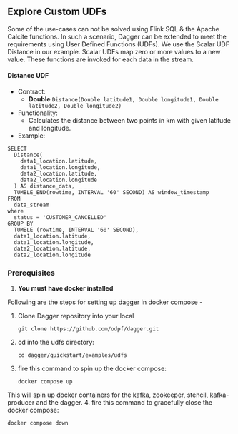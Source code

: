 ## Explore Custom UDFs

Some of the use-cases can not be solved using Flink SQL & the Apache Calcite functions. In such a scenario, Dagger can be extended to meet the requirements using User Defined Functions (UDFs). We use the Scalar UDF Distance in our example. Scalar UDFs map zero or more values to a new value. These functions are invoked for each data in the stream.


#### Distance UDF
* Contract:
    * **Double** `Distance(Double latitude1, Double longitude1, Double latitude2, Double longitude2)`
* Functionality:
    * Calculates the distance between two points in km with given latitude and longitude.
* Example:
```
SELECT
  Distance(
    data1_location.latitude,
    data1_location.longitude,
    data2_location.latitude,
    data2_location.longitude
  ) AS distance_data,
  TUMBLE_END(rowtime, INTERVAL '60' SECOND) AS window_timestamp
FROM
  data_stream
where
  status = 'CUSTOMER_CANCELLED'
GROUP BY
  TUMBLE (rowtime, INTERVAL '60' SECOND),
  data1_location.latitude,
  data1_location.longitude,
  data2_location.latitude,
  data2_location.longitude
```

### Prerequisites

1. **You must have docker installed**

Following are the steps for setting up dagger in docker compose -
1. Clone Dagger repository into your local

   ```shell
   git clone https://github.com/odpf/dagger.git
   ```
2. cd into the udfs directory:
   ```shell
   cd dagger/quickstart/examples/udfs
   ```
3. fire this command to spin up the docker compose:
   ```shell
   docker compose up 
   ```
This will spin up docker containers for the kafka, zookeeper, stencil, kafka-producer and the dagger.
4. fire this command to gracefully close the docker compose:
   ```shell
   docker compose down 
   ```
   